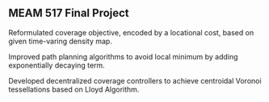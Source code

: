 ## MEAM 517 Final Project

Reformulated coverage objective, encoded by a locational cost, based on given time-varing density map.

Improved path planning algorithms to avoid local minimum by adding exponentially decaying term.

Developed decentralized coverage controllers to achieve centroidal Voronoi tessellations based on Lloyd Algorithm.
